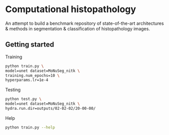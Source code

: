 # Computational histopathology

An attempt to build a benchmark repository of state-of-the-art architectures & methods in segmentation & classification of histopathology images.

## Getting started

Training  
```bash
python train.py \
model=unet dataset=MoNuSeg_nitk \
training.num_epochs=10 \ 
hyperparams.lr=1e-4
```

Testing  
```bash
python test.py \
model=unet dataset=MoNuSeg_nitk \
hydra.run.dir=outputs/02-02-02/20-00-00/
```

Help
```bash
python train.py --help
```
